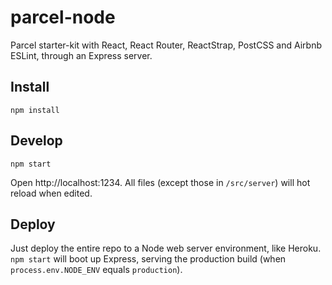 # parcel-node

Parcel starter-kit with React, React Router, ReactStrap, PostCSS and Airbnb ESLint, through an Express server.

## Install

```shell
npm install
```

## Develop

```shell
npm start
```

Open http://localhost:1234. All files (except those in `/src/server`) will hot reload when edited.

## Deploy

Just deploy the entire repo to a Node web server environment, like Heroku. `npm start` will boot up Express, serving the production build (when `process.env.NODE_ENV` equals `production`).
